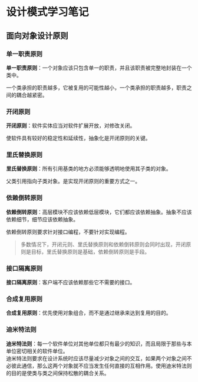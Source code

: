 # 设计模式学习笔记

## 面向对象设计原则
### 单一职责原则
**单一职责原则**：一个对象应该只包含单一的职责，并且该职责被完整地封装在一个类中。  

一个类承担的职责越多，它被复用的可能性越小，一个类承担的职责越多，职责之间的耦合越紧密。
### 开闭原则
**开闭原则**：软件实体应当对软件扩展开放，对修改关闭。  

使软件具有较好的稳定性和延续性，抽象化是开闭原则的关键。
### 里氏替换原则
**里氏替换原则**：所有引用基类的地方必须能够透明地使用其子类的对象。  

父类引用指向子类对象。是实现开闭原则的重要方式之一。
### 依赖倒转原则
**依赖倒转原则**：高层模块不应该依赖低层模块，它们都应该依赖抽象。抽象不应该依赖细节，细节应该依赖抽象。  

依赖倒转原则要求针对接口编程，不要针对实现编程。    

>多数情况下，开闭元则、里氏替换原则和依赖倒转原则会同时出现，开闭原则是目标，里氏替换原则是基础，依赖倒转原则是手段。
### 接口隔离原则
**接口隔离原则**：客户端不应该依赖那些它不需要的接口。
### 合成复用原则
**合成复用原则**：优先使用对象组合，而不是通过继承来达到复用的目的。  

### 迪米特法则
**迪米特法则**：每一个软件单位对其他单位都只有最少的知识，而且局限于那些与本单位密切相关的软件单位。  
迪米特法则要求在设计系统时应该尽量减少对象之间的交互，如果两个对象之间不必彼此通信，那么这两个对象就不应当发生任何直接的互相作用。使用迪米特法则的目的是使类与类之间保持松散的耦合关系。
